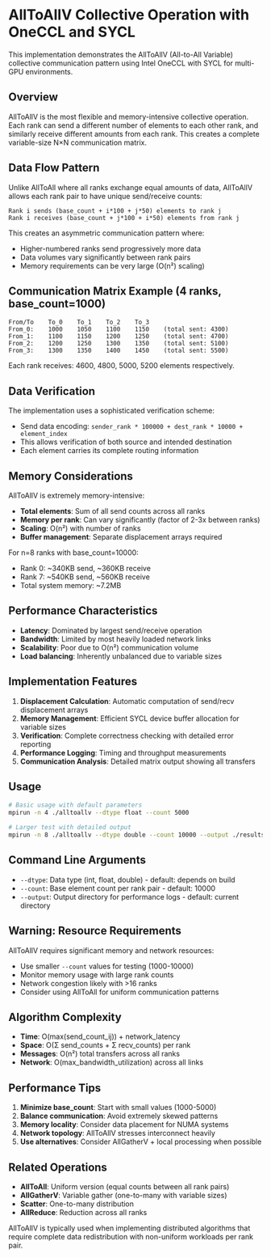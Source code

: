 # AllToAllV Collective Operation with OneCCL and SYCL

This implementation demonstrates the AllToAllV (All-to-All Variable) collective communication pattern using Intel OneCCL with SYCL for multi-GPU environments.

## Overview

AllToAllV is the most flexible and memory-intensive collective operation. Each rank can send a different number of elements to each other rank, and similarly receive different amounts from each rank. This creates a complete variable-size N×N communication matrix.

## Data Flow Pattern

Unlike AllToAll where all ranks exchange equal amounts of data, AllToAllV allows each rank pair to have unique send/receive counts:

```
Rank i sends (base_count + i*100 + j*50) elements to rank j
Rank i receives (base_count + j*100 + i*50) elements from rank j
```

This creates an asymmetric communication pattern where:
- Higher-numbered ranks send progressively more data
- Data volumes vary significantly between rank pairs
- Memory requirements can be very large (O(n²) scaling)

## Communication Matrix Example (4 ranks, base_count=1000)

```
From/To    To_0    To_1    To_2    To_3
From_0:    1000    1050    1100    1150    (total sent: 4300)
From_1:    1100    1150    1200    1250    (total sent: 4700) 
From_2:    1200    1250    1300    1350    (total sent: 5100)
From_3:    1300    1350    1400    1450    (total sent: 5500)
```

Each rank receives: 4600, 4800, 5000, 5200 elements respectively.

## Data Verification

The implementation uses a sophisticated verification scheme:
- Send data encoding: `sender_rank * 100000 + dest_rank * 10000 + element_index`
- This allows verification of both source and intended destination
- Each element carries its complete routing information

## Memory Considerations

AllToAllV is extremely memory-intensive:
- **Total elements**: Sum of all send counts across all ranks
- **Memory per rank**: Can vary significantly (factor of 2-3x between ranks)
- **Scaling**: O(n²) with number of ranks
- **Buffer management**: Separate displacement arrays required

For n=8 ranks with base_count=10000:
- Rank 0: ~340KB send, ~360KB receive
- Rank 7: ~540KB send, ~560KB receive
- Total system memory: ~7.2MB

## Performance Characteristics

- **Latency**: Dominated by largest send/receive operation
- **Bandwidth**: Limited by most heavily loaded network links  
- **Scalability**: Poor due to O(n²) communication volume
- **Load balancing**: Inherently unbalanced due to variable sizes

## Implementation Features

1. **Displacement Calculation**: Automatic computation of send/recv displacement arrays
2. **Memory Management**: Efficient SYCL device buffer allocation for variable sizes
3. **Verification**: Complete correctness checking with detailed error reporting
4. **Performance Logging**: Timing and throughput measurements
5. **Communication Analysis**: Detailed matrix output showing all transfers

## Usage

```bash
# Basic usage with default parameters
mpirun -n 4 ./alltoallv --dtype float --count 5000

# Larger test with detailed output
mpirun -n 8 ./alltoallv --dtype double --count 10000 --output ./results
```

## Command Line Arguments

- `--dtype`: Data type (int, float, double) - default: depends on build
- `--count`: Base element count per rank pair - default: 10000
- `--output`: Output directory for performance logs - default: current directory

## Warning: Resource Requirements

AllToAllV requires significant memory and network resources:
- Use smaller `--count` values for testing (1000-10000)
- Monitor memory usage with large rank counts
- Network congestion likely with >16 ranks
- Consider using AllToAll for uniform communication patterns

## Algorithm Complexity

- **Time**: O(max(send_count_ij)) + network_latency  
- **Space**: O(Σ send_counts + Σ recv_counts) per rank
- **Messages**: O(n²) total transfers across all ranks
- **Network**: O(max_bandwidth_utilization) across all links

## Performance Tips

1. **Minimize base_count**: Start with small values (1000-5000)
2. **Balance communication**: Avoid extremely skewed patterns
3. **Memory locality**: Consider data placement for NUMA systems
4. **Network topology**: AllToAllV stresses interconnect heavily
5. **Use alternatives**: Consider AllGatherV + local processing when possible

## Related Operations

- **AllToAll**: Uniform version (equal counts between all rank pairs)
- **AllGatherV**: Variable gather (one-to-many with variable sizes)
- **Scatter**: One-to-many distribution
- **AllReduce**: Reduction across all ranks

AllToAllV is typically used when implementing distributed algorithms that require complete data redistribution with non-uniform workloads per rank pair.
